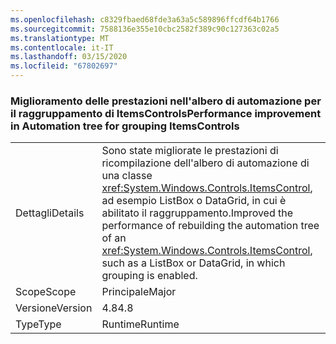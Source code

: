```yaml
---
ms.openlocfilehash: c8329fbaed68fde3a63a5c589896ffcdf64b1766
ms.sourcegitcommit: 7588136e355e10cbc2582f389c90c127363c02a5
ms.translationtype: MT
ms.contentlocale: it-IT
ms.lasthandoff: 03/15/2020
ms.locfileid: "67802697"
---
```

### <a name="performance-improvement-in-automation-tree-for-grouping-itemscontrols"></a><span data-ttu-id="17096-101">Miglioramento delle prestazioni nell'albero di automazione per il raggruppamento di ItemsControls</span><span class="sxs-lookup"><span data-stu-id="17096-101">Performance improvement in Automation tree for grouping ItemsControls</span></span>

|   |   |
|---|---|
|<span data-ttu-id="17096-102">Dettagli</span><span class="sxs-lookup"><span data-stu-id="17096-102">Details</span></span>|<span data-ttu-id="17096-103">Sono state migliorate le prestazioni di ricompilazione dell'albero di automazione di una classe <xref:System.Windows.Controls.ItemsControl>, ad esempio ListBox o DataGrid, in cui è abilitato il raggruppamento.</span><span class="sxs-lookup"><span data-stu-id="17096-103">Improved the performance of rebuilding the automation tree of an <xref:System.Windows.Controls.ItemsControl>, such as a ListBox or DataGrid, in which grouping is enabled.</span></span>|
|<span data-ttu-id="17096-104">Scope</span><span class="sxs-lookup"><span data-stu-id="17096-104">Scope</span></span>|<span data-ttu-id="17096-105">Principale</span><span class="sxs-lookup"><span data-stu-id="17096-105">Major</span></span>|
|<span data-ttu-id="17096-106">Versione</span><span class="sxs-lookup"><span data-stu-id="17096-106">Version</span></span>|<span data-ttu-id="17096-107">4.8</span><span class="sxs-lookup"><span data-stu-id="17096-107">4.8</span></span>|
|<span data-ttu-id="17096-108">Type</span><span class="sxs-lookup"><span data-stu-id="17096-108">Type</span></span>|<span data-ttu-id="17096-109">Runtime</span><span class="sxs-lookup"><span data-stu-id="17096-109">Runtime</span></span>|
